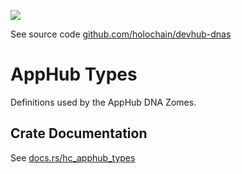 [![](https://img.shields.io/crates/v/hc_apphub_types?style=flat-square)](https://crates.io/crates/hc_apphub_types)

See source code [github.com/holochain/devhub-dnas](https://github.com/holochain/devhub-dnas)

# AppHub Types
Definitions used by the AppHub DNA Zomes.


## Crate Documentation

See [docs.rs/hc_apphub_types](https://docs.rs/hc_apphub_types/)
